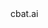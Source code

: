 <!doctype html>
<html>
	<head>
		<title>cbat.ai</title>
		<link rel="icon" href="cbat.svg" type="image/svg+xml" />
	</head>
	<body>
		<div>cbat.ai</div>
	</body>
</html>

